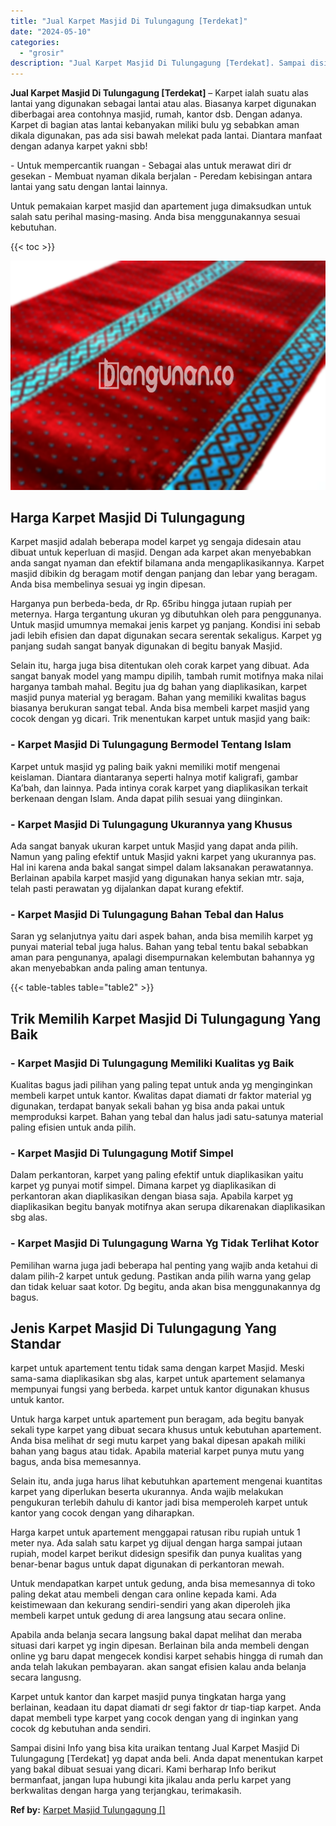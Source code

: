 ```yaml
---
title: "Jual Karpet Masjid Di Tulungagung [Terdekat]"
date: "2024-05-10"
categories: 
  - "grosir"
description: "Jual Karpet Masjid Di Tulungagung [Terdekat]. Sampai disini Info yang bisa kita uraikan tentang Jual Karpet Masjid Di Tulungagung [Terdekat] yg dapat anda..."
---
```


**Jual Karpet Masjid Di Tulungagung \[Terdekat\]** – Karpet ialah suatu alas lantai yang digunakan sebagai lantai atau alas. Biasanya karpet digunakan diberbagai area contohnya masjid, rumah, kantor dsb. Dengan adanya. Karpet di bagian atas lantai kebanyakan miliki bulu yg sebabkan aman dikala digunakan, pas ada sisi bawah melekat pada lantai. Diantara manfaat dengan adanya karpet yakni sbb!

\- Untuk mempercantik ruangan - Sebagai alas untuk merawat diri dr gesekan - Membuat nyaman dikala berjalan - Peredam kebisingan antara lantai yang satu dengan lantai lainnya.

Untuk pemakaian karpet masjid dan apartement juga dimaksudkan untuk salah satu perihal masing-masing. Anda bisa menggunakannya sesuai kebutuhan.

{{< toc >}}

![Jual Karpet Masjid Di Tulungagung [Terdekat]](/images/grosir-karpet-murah-56.png)

## Harga Karpet Masjid Di Tulungagung

Karpet masjid adalah beberapa model karpet yg sengaja didesain atau dibuat untuk keperluan di masjid. Dengan ada karpet akan menyebabkan anda sangat nyaman dan efektif bilamana anda mengaplikasikannya. Karpet masjid dibikin dg beragam motif dengan panjang dan lebar yang beragam. Anda bisa membelinya sesuai yg ingin dipesan.

Harganya pun berbeda-beda, dr Rp. 65ribu hingga jutaan rupiah per meternya. Harga tergantung ukuran yg dibutuhkan oleh para penggunanya. Untuk masjid umumnya memakai jenis karpet yg panjang. Kondisi ini sebab jadi lebih efisien dan dapat digunakan secara serentak sekaligus. Karpet yg panjang sudah sangat banyak digunakan di begitu banyak Masjid.

Selain itu, harga juga bisa ditentukan oleh corak karpet yang dibuat. Ada sangat banyak model yang mampu dipilih, tambah rumit motifnya maka nilai harganya tambah mahal. Begitu jua dg bahan yang diaplikasikan, karpet masjid punya material yg beragam. Bahan yang memiliki kwalitas bagus biasanya berukuran sangat tebal. Anda bisa membeli karpet masjid yang cocok dengan yg dicari. Trik menentukan karpet untuk masjid yang baik:

### \- Karpet Masjid Di Tulungagung Bermodel Tentang Islam

Karpet untuk masjid yg paling baik yakni memiliki motif mengenai keislaman. Diantara diantaranya seperti halnya motif kaligrafi, gambar Ka’bah, dan lainnya. Pada intinya corak karpet yang diaplikasikan terkait berkenaan dengan Islam. Anda dapat pilih sesuai yang diinginkan.

### \- Karpet Masjid Di Tulungagung Ukurannya yang Khusus

Ada sangat banyak ukuran karpet untuk Masjid yang dapat anda pilih. Namun yang paling efektif untuk Masjid yakni karpet yang ukurannya pas. Hal ini karena anda bakal sangat simpel dalam laksanakan perawatannya. Berlainan apabila karpet masjid yang digunakan hanya sekian mtr. saja, telah pasti perawatan yg dijalankan dapat kurang efektif.

### \- Karpet Masjid Di Tulungagung Bahan Tebal dan Halus

Saran yg selanjutnya yaitu dari aspek bahan, anda bisa memilih karpet yg punyai material tebal juga halus. Bahan yang tebal tentu bakal sebabkan aman para pengunanya, apalagi disempurnakan kelembutan bahannya yg akan menyebabkan anda paling aman tentunya.

{{< table-tables table="table2" >}}

## Trik Memilih Karpet Masjid Di Tulungagung Yang Baik

### \- Karpet Masjid Di Tulungagung Memiliki Kualitas yg Baik

Kualitas bagus jadi pilihan yang paling tepat untuk anda yg menginginkan membeli karpet untuk kantor. Kwalitas dapat diamati dr faktor material yg digunakan, terdapat banyak sekali bahan yg bisa anda pakai untuk memproduksi karpet. Bahan yang tebal dan halus jadi satu-satunya material paling efisien untuk anda pilih.

### \- Karpet Masjid Di Tulungagung Motif Simpel

Dalam perkantoran, karpet yang paling efektif untuk diaplikasikan yaitu karpet yg punyai motif simpel. Dimana karpet yg diaplikasikan di perkantoran akan diaplikasikan dengan biasa saja. Apabila karpet yg diaplikasikan begitu banyak motifnya akan serupa dikarenakan diaplikasikan sbg alas.

### \- Karpet Masjid Di Tulungagung Warna Yg Tidak Terlihat Kotor

Pemilihan warna juga jadi beberapa hal penting yang wajib anda ketahui di dalam pilih-2 karpet untuk gedung. Pastikan anda pilih warna yang gelap dan tidak keluar saat kotor. Dg begitu, anda akan bisa menggunakannya dg bagus.

## Jenis Karpet Masjid Di Tulungagung Yang Standar

karpet untuk apartement tentu tidak sama dengan karpet Masjid. Meski sama-sama diaplikasikan sbg alas, karpet untuk apartement selamanya mempunyai fungsi yang berbeda. karpet untuk kantor digunakan khusus untuk kantor.

Untuk harga karpet untuk apartement pun beragam, ada begitu banyak sekali type karpet yang dibuat secara khusus untuk kebutuhan apartement. Anda bisa melihat dr segi mutu karpet yang bakal dipesan apakah miliki bahan yang bagus atau tidak. Apabila material karpet punya mutu yang bagus, anda bisa memesannya.

Selain itu, anda juga harus lihat kebutuhkan apartement mengenai kuantitas karpet yang diperlukan beserta ukurannya. Anda wajib melakukan pengukuran terlebih dahulu di kantor jadi bisa memperoleh karpet untuk kantor yang cocok dengan yang diharapkan.

Harga karpet untuk apartement menggapai ratusan ribu rupiah untuk 1 meter nya. Ada salah satu karpet yg dijual dengan harga sampai jutaan rupiah, model karpet berikut didesign spesifik dan punya kualitas yang benar-benar bagus untuk dapat digunakan di perkantoran mewah.

Untuk mendapatkan karpet untuk gedung, anda bisa memesannya di toko paling dekat atau membeli dengan cara online kepada kami. Ada keistimewaan dan kekurang sendiri-sendiri yang akan diperoleh jika membeli karpet untuk gedung di area langsung atau secara online.

Apabila anda belanja secara langsung bakal dapat melihat dan meraba situasi dari karpet yg ingin dipesan. Berlainan bila anda membeli dengan online yg baru dapat mengecek kondisi karpet sehabis hingga di rumah dan anda telah lakukan pembayaran. akan sangat efisien kalau anda belanja secara langusng.

Karpet untuk kantor dan karpet masjid punya tingkatan harga yang berlainan, keadaan itu dapat diamati dr segi faktor dr tiap-tiap karpet. Anda dapat membeli type karpet yang cocok dengan yang di inginkan yang cocok dg kebutuhan anda sendiri.

Sampai disini Info yang bisa kita uraikan tentang Jual Karpet Masjid Di Tulungagung \[Terdekat\] yg dapat anda beli. Anda dapat menentukan karpet yang bakal dibuat sesuai yang dicari. Kami berharap Info berikut bermanfaat, jangan lupa hubungi kita jikalau anda perlu karpet yang berkwalitas dengan harga yang terjangkau, terimakasih.

**Ref by:**  [Karpet Masjid Tulungagung []](https://id.wikipedia.org/wiki/Karpet)
